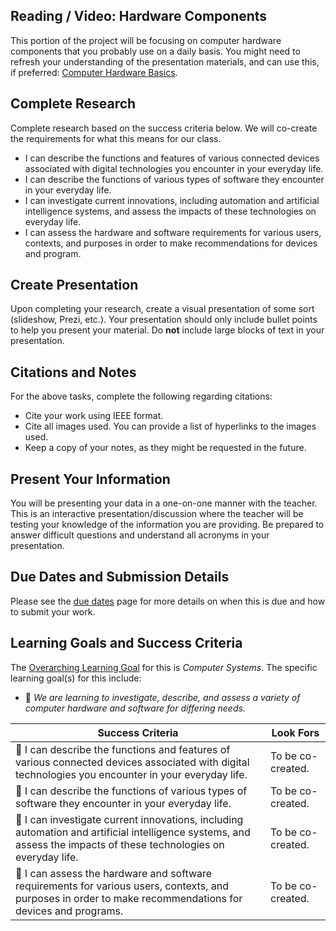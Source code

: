 ## Reading / Video: Hardware Components

This portion of the project will be focusing on computer hardware components that you probably use on a daily basis. You might need to refresh your understanding of the presentation materials, and can use this, if preferred: [Computer Hardware Basics](https://edu.gcfglobal.org/en/computerbasics/inside-a-computer/1/).

## Complete Research

Complete research based on the success criteria below. We will co-create the requirements for what this means for our class.
* I can describe the functions and features of various connected devices associated with digital technologies you encounter in your everyday life.  
* I can describe the functions of various types of software they encounter in your everyday life.  
* I can investigate current innovations, including automation and artificial intelligence systems, and assess the impacts of these technologies on everyday life.  
* I can assess the hardware and software requirements for various users, contexts, and purposes in order to make recommendations for devices and program.

## Create Presentation
Upon completing your research, create a visual presentation of some sort (slideshow, Prezi, etc.). Your presentation should only include bullet points to help you present your material. Do **not** include large blocks of text in your presentation.

## Citations and Notes
For the above tasks, complete the following regarding citations:  
* Cite your work using IEEE format.
* Cite all images used. You can provide a list of hyperlinks to the images used.
* Keep a copy of your notes, as they might be requested in the future.

## Present Your Information
You will be presenting your data in a one-on-one manner with the teacher. This is an interactive presentation/discussion where the teacher will be testing your knowledge of the information you are providing. Be prepared to answer difficult questions and understand all acronyms in your presentation.

## Due Dates and Submission Details

Please see the [due dates](./Due-Dates-and-Submission-Details) page for more details on when this is due and how to submit your work.

## Learning Goals and Success Criteria

The [Overarching Learning Goal](./images/ICD2O.jpg) for this is _Computer Systems_.
The specific learning goal(s) for this include:

  * &#x1F4D9; _We are learning to investigate, describe, and assess a variety of computer hardware and software for differing needs._

| Success Criteria | Look Fors |
| ---------------- | --------- |
| &#x1F4D9; I can describe the functions and features of various connected devices associated with digital technologies you encounter in your everyday life. | To be co-created. |
| &#x1F4D9; I can describe the functions of various types of software they encounter in your everyday life. | To be co-created. |
| &#x1F4D9; I can investigate current innovations, including automation and artificial intelligence systems, and assess the impacts of these technologies on everyday life. | To be co-created. |
| &#x1F4D9; I can assess the hardware and software requirements for various users, contexts, and purposes in order to make recommendations for devices and programs. | To be co-created. |